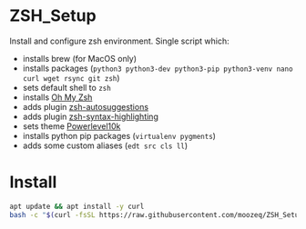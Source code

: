 # ZSH_Setup

Install and configure zsh environment. Single script which:
- installs brew (for MacOS only)
- installs packages (``python3 python3-dev python3-pip python3-venv nano curl wget rsync git zsh``)
- sets default shell to ``zsh``
- installs [Oh My Zsh](https://github.com/ohmyzsh/ohmyzsh)
- adds plugin [zsh-autosuggestions](https://github.com/zsh-users/zsh-autosuggestions)
- adds plugin [zsh-syntax-highlighting](https://github.com/zsh-users/zsh-syntax-highlighting)
- sets theme [Powerlevel10k](https://github.com/romkatv/powerlevel10k)
- installs python pip packages (``virtualenv pygments``)
- adds some custom aliases (``edt src cls ll``)

# Install

```bash
apt update && apt install -y curl
bash -c "$(curl -fsSL https://raw.githubusercontent.com/moozeq/ZSH_Setup/master/setup.sh)"
```